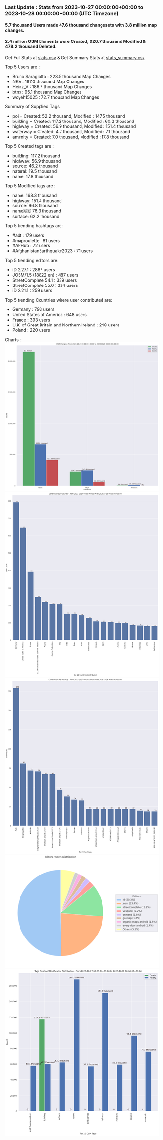 ### Last Update : Stats from 2023-10-27 00:00:00+00:00 to 2023-10-28 00:00:00+00:00 (UTC Timezone)

#### 5.7 thousand Users made 47.6 thousand changesets with 3.8 million map changes.
#### 2.4 million OSM Elements were Created, 928.7 thousand Modified & 478.2 thousand Deleted.
Get Full Stats at [stats.csv](/stats/Global/Daily/stats.csv)
 & Get Summary Stats at [stats_summary.csv](/stats/Global/Daily/stats_summary.csv)

Top 5 Users are : 
- Bruno Saragiotto : 223.5 thousand Map Changes
- NKA : 187.0 thousand Map Changes
- Heinz_V : 186.7 thousand Map Changes
- btns : 95.1 thousand Map Changes
- woyeh15025 : 72.7 thousand Map Changes

Summary of Supplied Tags
- poi = Created: 52.2 thousand, Modified : 147.5 thousand
- building = Created: 117.2 thousand, Modified : 60.2 thousand
- highway = Created: 56.9 thousand, Modified : 151.4 thousand
- waterway = Created: 4.7 thousand, Modified : 7.1 thousand
- amenity = Created: 7.0 thousand, Modified : 17.8 thousand


Top 5 Created tags are :
- building: 117.2 thousand
- highway: 56.9 thousand
- source: 46.2 thousand
- natural: 19.5 thousand
- name: 17.8 thousand


Top 5 Modified tags are :
- name: 168.3 thousand
- highway: 151.4 thousand
- source: 96.8 thousand
- name:uk: 76.3 thousand
- surface: 62.2 thousand


Top 5 trending hashtags are:
- #adt : 179 users
- #maproulette : 81 users
- #APHub : 72 users
- #AfghanistanEarthquake2023 : 71 users


Top 5 trending editors are:
- iD 2.27.1 : 2887 users
- JOSM/1.5 (18822 en) : 487 users
- StreetComplete 54.1 : 339 users
- StreetComplete 55.0 : 324 users
- iD 2.21.1 : 259 users


Top 5 trending Countries where user contributed are:
- Germany : 793 users
- United States of America : 648 users
- France : 393 users
- U.K. of Great Britain and Northern Ireland : 248 users
- Poland : 220 users


 Charts : 
![Alt text](./stats_osm_changes.png) 
![Alt text](./stats_users_per_country.png) 
![Alt text](./stats_users_per_hashtag.png) 
![Alt text](./stats_editors_pie_chart.png) 
![Alt text](./stats_tags.png) 
